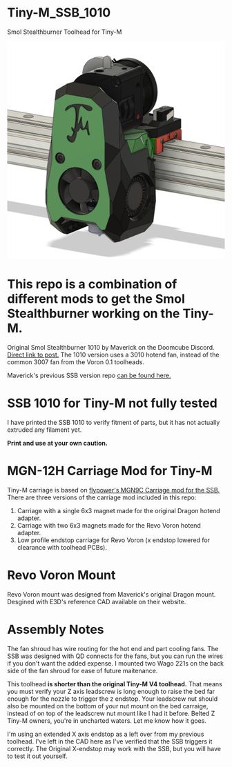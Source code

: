 # Tiny-M_SSB_1010
Smol Stealthburner Toolhead for Tiny-M

<img src="Images/Tiny-M_SSB_1010.png" width="800">

# This repo is a combination of different mods to get the Smol Stealthburner working on the Tiny-M. 

Original Smol Stealthburner 1010 by Maverick on the Doomcube Discord. <a href="https://discord.com/channels/825469421346226226/909858082841067591/951228478278230057"/> Direct link to post.</a> The 1010 version uses a 3010 hotend fan, instead of the common 3007 fan from the Voron 0.1 toolheads.

Maverick's previous SSB version repo <a href= "https://github.com/PrintersForAnts/Crucible/tree/main/Smol%20Stealth%20Burner"> can be found here. </a>

# SSB 1010 for Tiny-M not fully tested

I have printed the SSB 1010 to verify fitment of parts, but it has not actually extruded any filament yet. 

**Print and use at your own caution.**

# MGN-12H Carriage Mod for Tiny-M

Tiny-M carriage is based on <a href="https://github.com/flyespresso/antpower/tree/main/SMOL%20Stealth%20Burner%20MGN9C%20V0%20Gantry%20Mod"> flypower's MGN9C Carriage mod for the SSB.</a> There are three versions of the carriage mod included in this repo: 

1. Carriage with a single 6x3 magnet made for the original Dragon hotend adapter. 
2. Carriage with two 6x3 magnets made for the Revo Voron hotend adapter. 
3. Low profile endstop carriage for Revo Voron (x endstop lowered for clearance with toolhead PCBs). 

# Revo Voron Mount

Revo Voron mount was designed from Maverick's original Dragon mount. Desgined with E3D's reference CAD available on their website.

# Assembly Notes

The fan shroud has wire routing for the hot end and part cooling fans. The SSB was designed with QD connects for the fans, but you can run the wires if you don't want the added expense. I mounted two Wago 221s on the back side of the fan shroud for ease of future maitenance.

This toolhead **is shorter than the original Tiny-M V4 toolhead.** That means you must verify your Z axis leadscrew is long enough to raise the bed far enough for the nozzle to trigger the z endstop. Your leadscrew nut should also be mounted on the bottom of your nut mount on the bed carraige, instead of on top of the leadscrew nut mount like I had it before. Belted Z Tiny-M owners, you're in uncharted waters. Let me know how it goes.

I'm using an extended X axis endstop as a left over from my previous toolhead. I've left in the CAD here as I've verified that the SSB triggers it correctly. The Original X-endstop may work with the SSB, but you will have to test it out yourself.